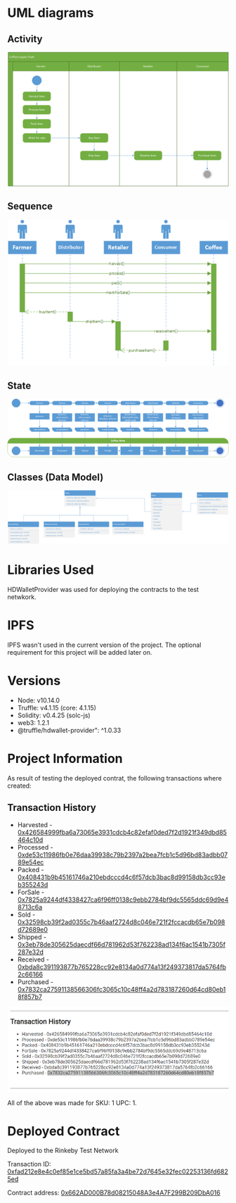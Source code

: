 # UML diagrams

## Activity

![alt text](images/1_Activity_Diagram.png)

## Sequence

![alt text](images/2_Sequence_Diagram.png)

## State

![alt text](images/3_State_Diagram.png)

## Classes (Data Model)

![alt text](images/4_Class_Diagram.png)

# Libraries Used

HDWalletProvider was used for deploying the contracts to the test netwkork.

# IPFS

IPFS wasn't used in the current version of the project. The optional requirement for this project will be added later on.

# Versions

- Node: v10.14.0
- Truffle: v4.1.15 (core: 4.1.15)
- Solidity: v0.4.25 (solc-js)
- web3: 1.2.1
- @truffle/hdwallet-provider": ^1.0.33

# Project Information

As result of testing the deployed contrat, the following transactions where created:

## Transaction History
- Harvested - [0x426584999fba6a73065e3931cdcb4c82efaf0ded7f2d1921f349dbd85464c10d](https://rinkeby.etherscan.io/tx/0x426584999fba6a73065e3931cdcb4c82efaf0ded7f2d1921f349dbd85464c10d)
- Processed - [0xde53c11986fb0e76daa39938c79b2397a2bea7fcb1c5d96bd83adbb0789e54ec](https://rinkeby.etherscan.io/tx/0xde53c11986fb0e76daa39938c79b2397a2bea7fcb1c5d96bd83adbb0789e54ec)
- Packed - [0x408431b9b45161746a210ebdcccd4c6f57dcb3bac8d99158db3cc93eb355243d](https://rinkeby.etherscan.io/tx/0x408431b9b45161746a210ebdcccd4c6f57dcb3bac8d99158db3cc93eb355243d)
- ForSale - [0x7825a9244df4338427ca6f96ff0138c9ebb2784bf9dc5565ddc69d9e48713c6a](https://rinkeby.etherscan.io/tx/0x7825a9244df4338427ca6f96ff0138c9ebb2784bf9dc5565ddc69d9e48713c6a)
- Sold - [0x32598cb39f2ad0355c7b46aaf2724d8c046e721f2fccacdb65e7b098d72689e0](https://rinkeby.etherscan.io/tx/0x32598cb39f2ad0355c7b46aaf2724d8c046e721f2fccacdb65e7b098d72689e0)
- Shipped - [0x3eb78de305625daecdf66d781962d53f762238ad134f6ac1541b7305f287e32d](https://rinkeby.etherscan.io/tx/0x3eb78de305625daecdf66d781962d53f762238ad134f6ac1541b7305f287e32d)
- Received - [0xbda8c391193877b765228cc92e8134a0d774a13f249373817da5764fb2c66166](https://rinkeby.etherscan.io/tx/0xbda8c391193877b765228cc92e8134a0d774a13f249373817da5764fb2c66166)
- Purchased - [0x7832ca27591138566306fc3065c10c48ff4a2d783187260d64cd80eb18f857b7](https://rinkeby.etherscan.io/tx/0x7832ca27591138566306fc3065c10c48ff4a2d783187260d64cd80eb18f857b7)

![alt text](images/Transaction_History.png)

All of the above was made for SKU: 1 UPC: 1.

# Deployed Contract

Deployed to the Rinkeby Test Network

Transaction ID: [0xfad212e8e4c0ef85e1ce5bd57a85fa3a4be72d7645e32fec02253136fd6825ed](https://rinkeby.etherscan.io/tx/0xfad212e8e4c0ef85e1ce5bd57a85fa3a4be72d7645e32fec02253136fd6825ed)

Contract address: [0x662AD000B78d08215048A3e4A7F299B209DbA016](https://rinkeby.etherscan.io/address/0x662AD000B78d08215048A3e4A7F299B209DbA016)
